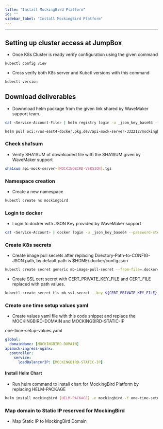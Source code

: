 ```yaml
---
title: "Install MockingBird Platform"
id: ""
sidebar_label: "Install MockingBird Platform"
---
```

---

## Setting up cluster access at JumpBox

- Once K8s Cluster is ready verify configuration using the given command

```bash
kubectl config view
```
- Cross verify both K8s server and Kubctl versions with this command

```bash
kubectl version
```

## Download deliverables

- Downnload helm package from the given link shared by WaveMaker support team.

```bash
cat <Service-Account-File> | helm registry login -u _json_key_base64 --password-stdin https://us-east4-docker.pkg.dev
```
```bash
helm pull oci://us-east4-docker.pkg.dev/api-mock-server-332212/mockingbird/helm-charts/api-mock-server --version [MOCKINGBIRD-VERSION]
```

### Check sha1sum 

- Verify SHA1SUM of downloaded file with the SHA1SUM given by WaveMaker support

```bash
sha1sum api-mock-server-[MOCKINGBIRD-VERSION].tgz 
```


### Namespace creation

- Create a new namespace 

```bash
kubectl create ns mockingbird
```

### Login to docker

- Login to docker with JSON Key provided by WaveMaker support

```bash
cat <Service-Account> | docker login -u _json_key_base64 --password-stdin https://us-east4-docker.pkg.dev
```

### Create K8s secrets

- Create image pull secrets after replacing Directory-Path-to-CONFIG-JSON path, by default path is $HOME/.docker/config.json

```bash Command
kubectl create secret generic mb-image-pull-secret --from-file=.dockerconfigjson=[Directory-Path-to-CONFIG-JSON]/config.json --type=kubernetes.io/dockerconfigjson -n mockingbird
```

- Create SSL cert secret with CERT_PRIVATE_KEY_FILE and CERT_FILE replaced with path values.

```bash
kubectl create secret tls mb-ssl-secret --key ${CERT_PRIVATE_KEY_FILE} --cert ${CERT_FILE} -n mockingbird
```

### Create one time setup values yaml

- Create values yaml file with this code snippet and replace the MOCKINGBIRD-DOMAIN and MOCKINGBIRD-STATIC-IP

one-time-setup-values.yaml

```yaml
global:
  domainName: [MOCKINGBIRD-DOMAIN]
apimock-ingress-nginx:
  controller:
    service:
      loadBalancerIP: [MOCKINGBIRD-STATIC-IP]
```

#### Install Helm Chart

- Run helm command to install chart for MockingBird Platform by replacing HELM-PACKAGE

```bash 
helm install mockingbird [HELM-PACKAGE] -n mockingbird -f one-time-setup-values.yaml
```  

### Map domain to Static IP reserved for MockingBird

- Map Static IP to MockingBird Domain

